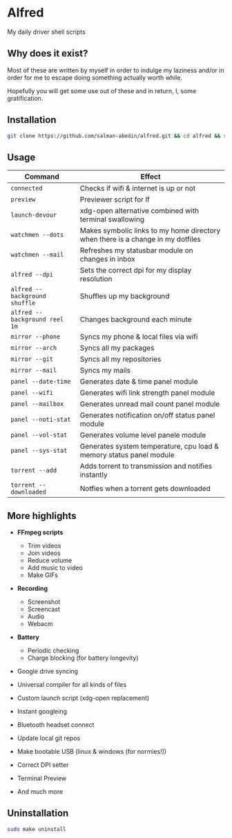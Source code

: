 # Alfred

My daily driver shell scripts

## Why does it exist?

Most of these are written by myself in order to indulge my laziness
and/or in order for me to escape doing something actually worth while.

Hopefully you will get some use out of these
and in return, I, some gratification.

## Installation

```sh
git clone https://github.com/salman-abedin/alfred.git && cd alfred && sudo make install
```

## Usage

| Command                       | Effect                                                                          |
| ----------------------------- | ------------------------------------------------------------------------------- |
| `connected`                   | Checks if wifi & internet is up or not                                          |
| `preview`                     | Previewer script for lf                                                         |
| `launch-devour`               | xdg-open alternative combined with terminal swallowing                          |
| `watchmen --dots`             | Makes symbolic links to my home directory when there is a change in my dotfiles |
| `watchmen --mail`             | Refreshes my statusbar module on changes in inbox                               |
| `alfred --dpi`                | Sets the correct dpi for my display resolution                                  |
| `alfred --background shuffle` | Shuffles up my background                                                       |
| `alfred --background reel 1m` | Changes background each minute                                                  |
| `mirror --phone`              | Syncs my phone & local files via wifi                                           |
| `mirror --arch`               | Syncs all my packages                                                           |
| `mirror --git`                | Syncs all my repositories                                                       |
| `mirror --mail`               | Syncs my mails                                                                  |
| `panel --date-time`           | Generates date & time panel module                                              |
| `panel --wifi`                | Generates wifi link strength panel module                                       |
| `panel --mailbox`             | Generates unread mail count panel module                                        |
| `panel --noti-stat`           | Generates notification on/off status panel module                               |
| `panel --vol-stat`            | Generates volume level panele module                                            |
| `panel --sys-stat`            | Generates system temperature, cpu load & memory status panel module             |
| `torrent --add`               | Adds torrent to transmission and notifies instantly                             |
| `torrent --downloaded`        | Notfies when a torrent gets downloaded                                          |

## More highlights

-  **FFmpeg scripts**

   -  Trim videos
   -  Join videos
   -  Reduce volume
   -  Add music to video
   -  Make GIFs

-  **Recording**

   -  Screenshot
   -  Screencast
   -  Audio
   -  Webacm

-  **Battery**

   -  Periodic checking
   -  Charge blocking (for battery longevity)

-  Google drive syncing
-  Universal compiler for all kinds of files
-  Custom launch script (xdg-open replacement)
-  Instant googleing
-  Bluetooth headset connect
-  Update local git repos
-  Make bootable USB (linux & windows (for normies!))
-  Correct DPI setter
-  Terminal Preview
-  And much more

## Uninstallation

```sh
sudo make uninstall
```
